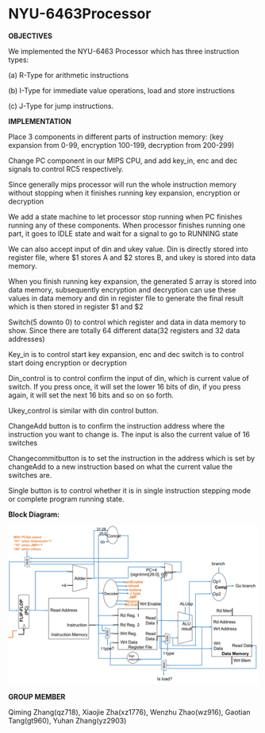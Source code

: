 # NYU-6463Processor

**OBJECTIVES**

We implemented the NYU-6463 Processor which has three instruction types: 

(a) R-Type for arithmetic instructions

(b) I-Type for immediate value operations, load and store instructions

(c) J-Type for jump instructions. 

**IMPLEMENTATION**

Place 3 components in different parts of instruction memory: (key expansion from 0-99, encryption 100-199, decryption from 200-299) 

Change PC component in our MIPS CPU, and add key_in, enc and dec signals to control RC5 respectively. 

Since generally mips processor will run the whole instruction memory without stopping when it finishes running key expansion, encryption or decryption 

We add a state machine to let processor stop running when PC finishes running any of these components. When processor finishes running one part, it goes to IDLE state and wait for a signal to go to RUNNING state 

We can also accept input of din and ukey value. Din is directly stored into register file, where $1 stores A and $2 stores B, and ukey is stored into data memory. 

When you finish running key expansion, the generated S array is stored into data memory, subsequently encryption and decryption can use these values in data memory and din in register file to generate the final result which is then stored in register $1 and $2 

Switch(5 downto 0) to control which register and data in data memory to show. Since there are totally 64 different data(32 registers and 32 data addresses) 

Key_in is to control start key expansion, enc and dec switch is to control start doing encryption or decryption 

Din_control is to control confirm the input of din, which is current value of switch. If you press once, it will set the lower 16 bits of din, if you press again, it will set the next 16 bits and so on so forth. 

Ukey_control is similar with din control button. 

ChangeAdd button is to confirm the instruction address where the instruction you want to change is. The input is also the current value of 16 switches 

Changecommitbutton is to set the instruction in the address which is set by changeAdd to a new instruction based on what the current value the switches are. 

Single button is to control whether it is in single instruction stepping mode or complete program running state. 

**Block Diagram:**

![WechatIMG2](https://github.com/Qimingxingxing/NYU6463-Processor/blob/master/block.jpeg)

**GROUP MEMBER**

Qiming Zhang(qz718), Xiaojie Zha(xz1776), Wenzhu Zhao(wz916), Gaotian Tang(gt960), Yuhan Zhang(yz2903) 


